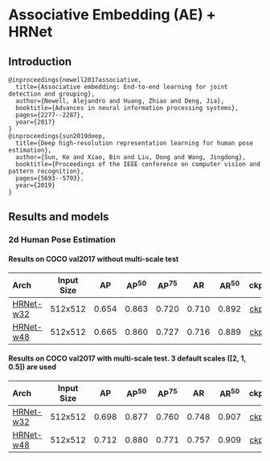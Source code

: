# Associative Embedding (AE) + HRNet

## Introduction

```
@inproceedings{newell2017associative,
  title={Associative embedding: End-to-end learning for joint detection and grouping},
  author={Newell, Alejandro and Huang, Zhiao and Deng, Jia},
  booktitle={Advances in neural information processing systems},
  pages={2277--2287},
  year={2017}
}
@inproceedings{sun2019deep,
  title={Deep high-resolution representation learning for human pose estimation},
  author={Sun, Ke and Xiao, Bin and Liu, Dong and Wang, Jingdong},
  booktitle={Proceedings of the IEEE conference on computer vision and pattern recognition},
  pages={5693--5703},
  year={2019}
}
```

## Results and models

### 2d Human Pose Estimation

#### Results on COCO val2017 without multi-scale test

| Arch | Input Size | AP | AP<sup>50</sup> | AP<sup>75</sup> | AR | AR<sup>50</sup> | ckpt | log |
| :----------------- | :-----------: | :------: | :------: | :------: | :------: | :------: |:------: |:------: |
| [HRNet-w32](/configs/bottom_up/hrnet/coco/hrnet_w32_coco_512x512.py)  | 512x512 | 0.654 | 0.863 | 0.720 | 0.710 | 0.892 | [ckpt](https://download.openmmlab.com/mmpose/bottom_up/hrnet_w32_coco_512x512-bcb8c247_20200816.pth) | [log](https://download.openmmlab.com/mmpose/bottom_up/hrnet_w32_coco_512x512_20200816.log.json) |
| [HRNet-w48](/configs/bottom_up/hrnet/coco/hrnet_w48_coco_512x512.py)  | 512x512 | 0.665 | 0.860 | 0.727 | 0.716 | 0.889 | [ckpt](https://download.openmmlab.com/mmpose/bottom_up/hrnet_w48_coco_512x512-cf72fcdf_20200816.pth) | [log](https://download.openmmlab.com/mmpose/bottom_up/hrnet_w48_coco_512x512_20200816.log.json) |

#### Results on COCO val2017 with multi-scale test. 3 default scales (\[2, 1, 0.5\]) are used

| Arch | Input Size | AP | AP<sup>50</sup> | AP<sup>75</sup> | AR | AR<sup>50</sup> | ckpt | log |
| :----------------- | :-----------: | :------: | :------: | :------: | :------: | :------: |:------: |:------: |
| [HRNet-w32](/configs/bottom_up/hrnet/coco/hrnet_w32_coco_512x512.py)  | 512x512 | 0.698 | 0.877 | 0.760 | 0.748 | 0.907 | [ckpt](https://download.openmmlab.com/mmpose/bottom_up/hrnet_w32_coco_512x512-bcb8c247_20200816.pth) | [log](https://download.openmmlab.com/mmpose/bottom_up/hrnet_w32_coco_512x512_20200816.log.json) |
| [HRNet-w48](/configs/bottom_up/hrnet/coco/hrnet_w48_coco_512x512.py)  | 512x512 | 0.712 | 0.880 | 0.771 | 0.757 | 0.909 | [ckpt](https://download.openmmlab.com/mmpose/bottom_up/hrnet_w48_coco_512x512-cf72fcdf_20200816.pth) | [log](https://download.openmmlab.com/mmpose/bottom_up/hrnet_w48_coco_512x512_20200816.log.json) |
